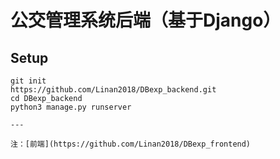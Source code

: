 # 公交管理系统后端（基于Django）

## Setup
```
git init
https://github.com/Linan2018/DBexp_backend.git
cd DBexp_backend
python3 manage.py runserver

---

注：[前端](https://github.com/Linan2018/DBexp_frontend) 
